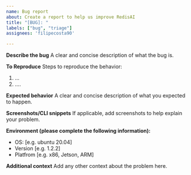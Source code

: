 ```yaml
---
name: Bug report
about: Create a report to help us improve RedisAI
title: "[BUG]: "
labels: ["bug", "triage"]
assignees: 'filipecosta90'

---
```


**Describe the bug**
A clear and concise description of what the bug is.

**To Reproduce**
Steps to reproduce the behavior:
1. ...
2. ....

**Expected behavior**
A clear and concise description of what you expected to happen.

**Screenshots/CLI snippets**
If applicable, add screenshots to help explain your problem.

**Environment (please complete the following information):**
 - OS: [e.g. ubuntu 20.04]
 - Version [e.g. 1.2.2]
 - Platfrom [e.g. x86, Jetson, ARM]

**Additional context**
Add any other context about the problem here.
